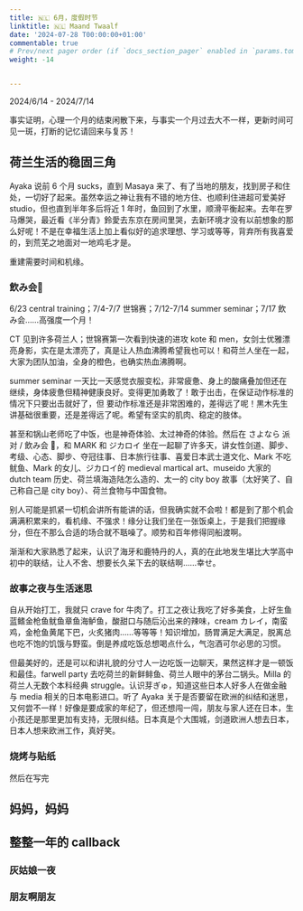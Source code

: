 ```yaml
---
title: 🇳🇱 6月，度假时节
linktitle: 🇳🇱 Maand Twaalf
date: '2024-07-28 T00:00:00+01:00'
commentable: true
# Prev/next pager order (if `docs_section_pager` enabled in `params.toml`)
weight: -14


---
```


2024/6/14 - 2024/7/14

事实证明，心理一个月的结束闲散下来，与事实一个月过去大不一样，更新时间可见一斑，打断的记忆请回来与复苏！

## 荷兰生活的稳固三角

Ayaka 说前 6 个月 sucks，直到 Masaya 来了、有了当地的朋友，找到房子和住处，一切好了起来。虽然幸运之神让我有不错的地方住、也顺利住进超可爱美好 studio，但也直到半年多后将近 1 年时，鱼回到了水里，顺滑平衡起来。去年在罗马爆哭，最近看《半分青》鈴愛去东京在房间里哭，去新环境才没有以前想象的那么好呢！不是在幸福生活上加上看似好的追求理想、学习或等等，背弃所有我喜爱的，到荒芜之地面对一地鸡毛才是。

重建需要时间和机缘。

### 飲み会🍻

6/23 central training；7/4-7/7 世锦赛；7/12-7/14 summer seminar；7/17 飲み会……高强度一个月！

CT 见到许多荷兰人；世锦赛第一次看到快速的进攻 kote 和 men，女剑士优雅漂亮身影，实在是太漂亮了，真是让人热血沸腾希望我也可以！和荷兰人坐在一起，大家为团队加油，全身的橙色，也确实热血沸腾啊。

summer seminar 一天比一天感觉衣服变松，非常疲惫、身上的酸痛叠加但还在继续，身体疲惫但精神健康良好。变得更加勇敢了！敢于出击，在保证动作标准的情况下只要出击就好了，但 要动作标准还是非常困难的，差得远了呢！黒木先生讲基础很重要，还是差得远了呢。希望有坚实的肌肉、稳定的肢体。

甚至和锅山老师吃了中饭，也是神奇体验、太过神奇的体验。然后在 さよなら 派对 / 飲み会 🍻，和 MARK 和 ジカロイ 坐在一起聊了许多天，讲女性剑道、脚步、考级、心态、脚步、夺冠往事、日本旅行往事、喜爱日本武士道文化、Mark 不吃鱿鱼、Mark 的女儿、ジカロイ的 medieval martical art、museido 大家的 dutch team 历史、荷兰填海造陆怎么造的、太一的 city boy 故事（太好笑了、自己称自己是 city boy）、荷兰食物与中国食物。

别人可能是抓紧一切机会讲所有能讲的话，但我确实就不会啦！都是到了那个机会满满积累来的，看机缘、不强求！缘分让我们坐在一张饭桌上，于是我们把握缘分，但在不那么合适的场合就不聒噪了。顺势和百年修得同船渡啊。

渐渐和大家熟悉了起来，认识了海牙和鹿特丹的人，真的在此地发生堪比大学高中初中的联结，让人不舍、想要长久呆下去的联结啊……幸せ。

### 故事之夜与生活迷思

自从开始打工，我就只 crave for 牛肉了。打工之夜让我吃了好多美食，上好生鱼蓝鳍金枪鱼鱿鱼章鱼海鲈鱼，酸甜口与随后沁出来的辣味，cream カレイ，南蛮鸡，金枪鱼黄尾下巴，火炙猪肉……等等等！知识增加，肠胃满足大满足，脱离总也吃不饱的饥饿与野蛮。倒是养成吃饭总想喝点什么，气泡酒可尔必思的习惯。

但最美好的，还是可以和讲礼貌的分寸人一边吃饭一边聊天，果然这样才是一顿饭和最佳。farwell party 去吃荷兰的新鲜鲱鱼、荷兰人眼中的茅台二锅头。Milla 的荷兰人无数个本科经典 struggle。认识芽ぎゅ，知道这些日本人好多人在做金融与 media 相关的日本电影进口。听了 Ayaka 关于是否要留在欧洲的纠结和迷思，又何尝不一样！好像是要成家的年纪了，但还想闯一闯，朋友与家人还在日本，生小孩还是那里更加有支持，无限纠结。日本真是个大围城，剑道欧洲人想去日本，日本人想来欧洲工作，真好笑。

### 烧烤与贴纸

然后在写完

## 妈妈，妈妈



## 整整一年的 callback

### 灰姑娘一夜

### 朋友啊朋友

